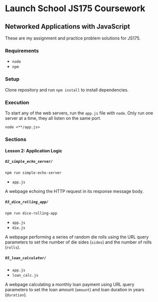# Launch School JS175 Coursework

## Networked Applications with JavaScript

These are my assignment and practice problem solutions for JS175.

### Requirements

- `node`
- `npm`

### Setup

Clone repository and run `npm install` to install dependencies.

### Execution

To start any of the web servers, run the `app.js` file with `node`. Only run
one server at a time, they all listen on the same port.

```shell
node <**/app.js>
```

### Sections

#### Lesson 2: Application Logic

##### `02_simple_echo_server/`

`npm run simple-echo-server`

- `app.js`

A webpage echoing the HTTP request in its response message body.

##### `03_dice_rolling_app/`

`npm run dice-rolling-app`

- `app.js`
- `die.js`

A webpage performing a series of random die rolls using the URL query parameters
to set the number of die sides (`sides`) and the number of rolls (`rolls`).

##### `05_loan_calculator/`

- `app.js`
- `loan_calc.js`

A webpage calculating a monthly loan payment using URL query parameters to set
the loan amount (`amount`) and loan duration in years (`duration`).
